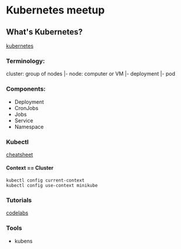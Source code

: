 # Kubernetes meetup

## What's Kubernetes?

[kubernetes](https://kubernetes.io/)

### Terminology:

cluster: group of nodes
  |- node: computer or VM
    |- deployment
      |- pod

### Components:

- Deployment
- CronJobs
- Jobs
- Service
- Namespace

### Kubectl

[cheatsheet](https://kubernetes.io/docs/reference/kubectl/cheatsheet/)

#### Context == Cluster
```
kubectl config current-context
kubectl config use-context minikube
```

### Tutorials

[codelabs](https://codelabs.developers.google.com/codelabs/cloud-hello-kubernetes/index.html)

### Tools

- kubens
